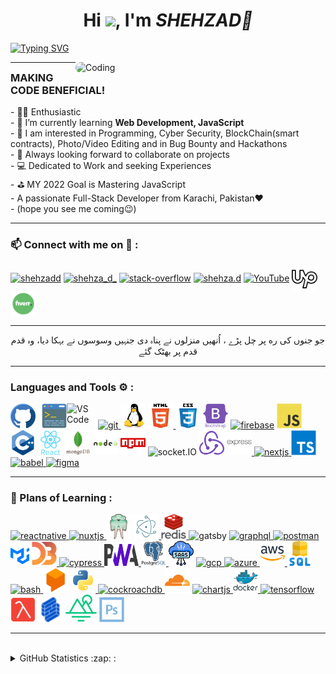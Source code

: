 <h1 align="center">Hi <img src="https://media.giphy.com/media/hvRJCLFzcasrR4ia7z/giphy.gif" width="35">, I'm <i><b>SHEHZAD💯</b></i></h1>

<!-- animation start  -->
[![Typing SVG](https://readme-typing-svg.herokuapp.com?size=24&duration=4000&color=22F70C&center=true&width=665&height=55&lines=Passionate+Full-Stack+Developer%F0%9F%92%BB;Experience+Seeker%F0%9F%92%AF;Dedicated+to+Work%F0%9F%92%AA%F0%9F%8F%BB;Always+Learning%F0%9F%92%A1;from+Karachi%2C+Pakistan%F0%9F%87%B5%F0%9F%87%B0)](https://git.io/typing-svg)
<!-- animation end  -->


<!-- <h3 align="center">A passionate Full-Stack Developer from Karachi, Pakistan❤️</h3> -->
<img align="right" alt="Coding" width="400" style="border-radius:10px;"
	src="https://cdn.dribbble.com/users/1059583/screenshots/4171367/coding-freak.gif">
<hr>
<h3 style="margin-top: 4px;">MAKING CODE BENEFICIAL!</h3>
- 💪🏻 Enthusiastic<br>
- 🌱 I’m currently learning <b>Web Development, JavaScript</b><br>
- 👀 I am interested in Programming, Cyber Security, BlockChain(smart contracts), Photo/Video Editing and in Bug Bounty
and Hackathons <br>
- 💞️ Always looking forward to collaborate on projects<br>
- 💻 Dedicated to Work and seeking Experiences <br>
- ⛳️ MY 2022 Goal is Mastering JavaScript<br>
<!-- - 🏆 I am a <b>Certified Full-Stack Developer</b><br> -->
-    A passionate Full-Stack Developer from Karachi, Pakistan❤️<br>
-    (hope you see me coming😉) <br>

<hr>
<h3 align="left">📫 Connect with me on 🔗 :</h3>
<p align="left">
	<a href="https://www.linkedin.com/in/shehzadd/" target="blank"><img align="center"
			src="https://raw.githubusercontent.com/rahuldkjain/github-profile-readme-generator/master/src/images/icons/Social/linked-in-alt.svg"
			alt="shehzadd" height="30" width="40" /></a>
	<a href="https://twitter.com/shehza_d_" target="blank"><img align="center"
			src="https://raw.githubusercontent.com/rahuldkjain/github-profile-readme-generator/master/src/images/icons/Social/twitter.svg"
			alt="shehza_d_" height="30" width="40" /></a>
	<a href="https://stackoverflow.com/users/18210334/shehzad" target="blank"><img align="center"
			src="https://raw.githubusercontent.com/rahuldkjain/github-profile-readme-generator/master/src/images/icons/Social/stack-overflow.svg"
			alt="stack-overflow" height="30" width="40" /></a>
	<a href="https://instagram.com/shehza.d" target="blank"><img align="center"
			src="https://raw.githubusercontent.com/rahuldkjain/github-profile-readme-generator/master/src/images/icons/Social/instagram.svg"
			alt="shehza.d" height="30" width="40" /></a>
	<a href="https://www.youtube.com/channel/UCUTMs216kmgY9lOgBFDckAQ" target="blank"><img align="center"
			src="https://raw.githubusercontent.com/rahuldkjain/github-profile-readme-generator/master/src/images/icons/Social/youtube.svg"
			alt="YouTube" height="40" width="40" /></a>
	<a href="https://www.upwork.com/freelancers/~01d9a6c55b707b71aa" target="blank"><img align="center"
			src="./imgs/icons8-upwork.png" alt="Fiver" height="41" width="41" /></a>
	<a href="https://www.fiverr.com/shehza_d" target="blank"><img align="center" src="./imgs/fiverr2.png" alt="Fiver"
			height="41" width="41" /></a>
</p>
<hr>
<p align="center">
جو جنوں کی ره پر چل پڑے ، اُنھیں منزلوں نے پناہ دی 
 جنہیں وسوسوں نے بہکا دیا، وہ قدم قدم پر بھٹک گئے
</p>
<hr>
<h3 align="left">Languages and Tools ⚙️ : </h3>
<p align="left">
	<a href="https://git-scm.com/" target="_blank" rel="noreferrer">
		<img src="https://www.vectorlogo.zone/logos/git-scm/git-scm-icon.svg" alt="git" title="Git" width="40"
			height="40" />
	</a>
	<a href="#">
		<img align="left" alt="GitHub" title="GitHub" width="40" height="40" src="./imgs/github.png"
			style="padding-right:10px;" />
	</a>
	<a href="https://ubuntu.com/tutorials/command-line-for-beginners#1-overview">
		<img align="left" alt="Terminal" title="Command Line" width="40" height="40" src="./imgs/terminal.png" />
		<!-- <svg viewBox="0 0 119.79 22.32" aria-label="web.dev" height="40" role="img" width="40" xmlns="http://www.w3.org/2000/svg"><path d="M114.99 19.32h-2.2l-4.8-11.9h2.4l3.5 9.2 3.5-9.2h2.4Zm-16.8-7.3h6.8a3.17 3.17 0 0 0-3.4-2.9 3.42 3.42 0 0 0-3.4 2.9Zm3.6 7.7a6 6 0 0 1-6-6.3c0-3.6 2.5-6.3 5.9-6.3s5.8 2.4 5.8 6.5v.2h-9.3a3.88 3.88 0 0 0 3.8 3.9 3.56 3.56 0 0 0 3.3-2.1l2 1a6.22 6.22 0 0 1-5.5 3.1Zm-14 0c-3.1 0-5.7-2.8-5.7-6.3s2.6-6.3 5.7-6.3a5 5 0 0 1 4.1 2h.1l-.1-1.6v-5.5h2.2v17.3h-2.1v-1.6h-.1a5.12 5.12 0 0 1-4.1 2Zm.3-2c2.2 0 3.8-1.7 3.8-4.3s-1.6-4.3-3.8-4.3a4 4 0 0 0-3.8 4.3 4 4 0 0 0 3.8 4.3Zm-6.8.1a1.61 1.61 0 0 1-1.7 1.6 1.74 1.74 0 0 1-1.7-1.6 1.67 1.67 0 0 1 1.7-1.6 1.61 1.61 0 0 1 1.7 1.6Zm-10.5-.1a4 4 0 0 0 3.8-4.3 4 4 0 0 0-3.8-4.3c-2.2 0-3.8 1.8-3.8 4.3s1.6 4.3 3.8 4.3Zm.4 2a5 5 0 0 1-4.1-2h-.1v1.6h-2.1V2.02h2.2v5.5l-.1 1.6h.1a4.84 4.84 0 0 1 4.1-2c3.1 0 5.7 2.8 5.7 6.3s-2.6 6.3-5.7 6.3Zm-17.4-7.7h6.8a3.17 3.17 0 0 0-3.4-2.9 3.42 3.42 0 0 0-3.4 2.9Zm3.6 7.7a6 6 0 0 1-6-6.3c0-3.6 2.5-6.3 5.9-6.3s5.8 2.4 5.8 6.5v.2h-9.3a3.88 3.88 0 0 0 3.8 3.9 3.67 3.67 0 0 0 3.3-2.1l2 1a6.22 6.22 0 0 1-5.5 3.1Zm-6.3-12.2-3.8 11.9h-2.3l-3-9.1-2.9 9.1h-2.3l-3.9-11.9h2.3l2.6 9 2.9-9h2.3l2.9 9 2.6-9Z" class="brand__text" fill="#5f6368" fill-rule="evenodd"></path><path d="M0 19.28a3 3 0 0 1 3-3h16.27a3.045 3.045 0 0 1 0 6.09H3.04A3 3 0 0 1 0 19.28Z" fill="#6cf"></path><path d="M.89.9a3 3 0 0 1 4.3 0l8.12 8.11a3.05 3.05 0 0 1 0 4.3l-8.12 8.12a3.04 3.04 0 1 1-4.3-4.3l5.6-5.61a.51.51 0 0 0 0-.72L.89 5.22A3 3 0 0 1 .89.9Z" fill="#06f" fill-rule="evenodd"></path><path d="m10.39 16.22-5.2 5.2a3.04 3.04 0 1 1-4.3-4.3l.89-.9Z" fill="#c6f"></path><circle cx="19.27" cy="19.27" fill="#06f" r="3.04"></circle></svg> -->
	</a>
	<a href="https://code.visualstudio.com/">
		<img align="left" alt="VS Code" title="VS Code Making life Easy" width="40" height="40"
			src="https://cdn.jsdelivr.net/gh/devicons/devicon/icons/vscode/vscode-original.svg"
			style="padding-right:10px;" />
	</a>
	<a href="https://www.linux.org/" target="_blank" rel="noreferrer" title="Linux Ubuntu 22 (Daily Driver)"
		style="text-decoration: none;">
		<img src="https://raw.githubusercontent.com/devicons/devicon/master/icons/linux/linux-original.svg" alt="linux"
			width="40" height="40" /> </a>
	<a href="https://www.w3.org/html/" target="_blank" rel="noreferrer" title="HTML 5">
		<img src="https://raw.githubusercontent.com/devicons/devicon/master/icons/html5/html5-original-wordmark.svg"
			alt="html5" title="HTML5" width="40" height="40" />
	</a>
	<a href="https://www.w3schools.com/css/" target="_blank" rel="noreferrer" title="CSS 3"
		style="text-decoration: none;">
		<img src="https://raw.githubusercontent.com/devicons/devicon/master/icons/css3/css3-original-wordmark.svg"
			alt="css3" width="40" height="40" />
	</a>
	<a href="https://getbootstrap.com" target="_blank" rel="noreferrer" title="Bootstrap"
		style="text-decoration: none;">
		<img src="https://raw.githubusercontent.com/devicons/devicon/master/icons/bootstrap/bootstrap-plain-wordmark.svg"
			alt="bootstrap" width="40" height="40" />
	</a>
	<a href="https://firebase.google.com/" target="_blank" rel="noreferrer" title="Firebase">
		<img src="https://www.vectorlogo.zone/logos/firebase/firebase-icon.svg" alt="firebase" width="40"
			height="40" /></a>
	<a href="https://developer.mozilla.org/en-US/docs/Web/JavaScript" target="_blank" rel="noreferrer"
		title="Advance JavaScript with ES13" style="text-decoration: none;">
		<img src="https://raw.githubusercontent.com/devicons/devicon/master/icons/javascript/javascript-original.svg"
			alt="javascript" width="40" height="40" />
	</a>
	<a href="https://www.w3schools.com/cpp/" target="_blank" rel="noreferrer" title="from FG College"
		style="text-decoration: none;">
		<img src="https://raw.githubusercontent.com/devicons/devicon/master/icons/cplusplus/cplusplus-original.svg"
			alt="cplusplus" width="40" height="40" />
	</a>
	<a href="https://reactjs.org/" target="_blank" rel="noreferrer" title="React" style="text-decoration: none;">
		<img src="https://raw.githubusercontent.com/devicons/devicon/master/icons/react/react-original-wordmark.svg"
			alt="react" width="40" height="40" />
	</a>
	<a href="https://www.mongodb.com/" target="_blank" rel="noreferrer" title="MongoDB DataBase"
		style="text-decoration: none;">
		<img src="https://raw.githubusercontent.com/devicons/devicon/master/icons/mongodb/mongodb-original-wordmark.svg"
			alt="mongodb" width="40" height="40" />
	</a>
	<a href="https://www.w3schools.com/nodejs/nodejs_intro.asp" target="_blank" rel="noreferrer"
		title="NodeJS JavaScript Engin used for BackEnd" style="text-decoration: none;">
		<img src="https://raw.githubusercontent.com/devicons/devicon/master/icons/nodejs/nodejs-original-wordmark.svg"
			alt="nodejs" width="40" height="40" />
		<!-- https://nodejs.org -->
	</a>
	<a href="https://www.npmjs.com/" target="_blank" rel="noreferrer" title="NPM" style="text-decoration: none;">
		<img src="./imgs/icons8-npm-48.png" alt="NPM"
			width="40" height="40" />
	</a>
	<a href="https://socket.io/" target="_blank" rel="noreferrer" title="Socket.IO for Real Time Updating low-latency communication" style="text-decoration: none;">
		<img src="https://socket.io/images/logo.svg" alt="socket.IO"
			width="40" height="40" />
	</a>
	<a href="https://redux.js.org" target="_blank" rel="noreferrer" title="Redux" style="text-decoration: none;">
		<img src="https://raw.githubusercontent.com/devicons/devicon/master/icons/redux/redux-original.svg" alt="redux"
			width="40" height="40" />
	</a>
	<a href="https://expressjs.com" target="_blank" rel="noreferrer" title="ExpressJS">
		<img src="https://raw.githubusercontent.com/devicons/devicon/master/icons/express/express-original-wordmark.svg"
			alt="express" width="40" height="40" /> 
	</a>
	<a href="https://nextjs.org/" target="_blank" rel="noreferrer" title="NextJS">
		<img src="https://cdn.worldvectorlogo.com/logos/nextjs-2.svg" alt="nextjs" width="40" height="40" />
	</a>
	<a href="https://www.typescriptlang.org/" target="_blank" rel="noreferrer" title="Typescript"
		style="text-decoration: none;">
		<img src="https://raw.githubusercontent.com/devicons/devicon/master/icons/typescript/typescript-original.svg"
			alt="typescript" width="40" height="40" />
	</a>
	<a href="https://babeljs.io/" target="_blank" rel="noreferrer" title="BabelJS">
		<img src="https://www.vectorlogo.zone/logos/babeljs/babeljs-icon.svg" alt="babel" width="40" height="40" />
	</a>
	<a href="https://www.figma.com/" target="_blank" rel="noreferrer">
		<img src="https://www.vectorlogo.zone/logos/figma/figma-icon.svg" alt="figma" width="40" height="40" />
	</a>
</p>
<hr>
<h3 align="left">🏫 Plans of Learning :</h3>

<p align="left">
	<a href="https://reactnative.dev/" target="_blank" rel="noreferrer" title="ReactNative for Mobile Apps">
		<img src="https://reactnative.dev/img/header_logo.svg" alt="reactnative" width="40" height="40" />
	</a>
	<a href="https://nuxtjs.org/" target="_blank" rel="noreferrer" title="NustJS">
		<img src="https://www.vectorlogo.zone/logos/nuxtjs/nuxtjs-icon.svg" alt="nuxtjs" width="40" height="40" />
	</a>
	<a href="https://surge.sh/" target="_blank" title="Surge Static Web publishing" style="text-decoration: none;">
		<img src="./imgs/surge-logo.svg" width="40px" />
	</a>
	<a href="https://www.electronjs.org" target="_blank" rel="noreferrer" title="ElectronJS for Desktop Apps">
		<img src="https://raw.githubusercontent.com/devicons/devicon/master/icons/electron/electron-original.svg"
			alt="electron" width="40" height="40" />
	</a>
	<a href="https://redis.io" target="_blank" rel="noreferrer" title="Redis DataBase">
		<img src="https://raw.githubusercontent.com/devicons/devicon/master/icons/redis/redis-original-wordmark.svg"
			alt="redis" width="40" height="40" />
	</a>
	<a href="https://www.gatsbyjs.com/" target="_blank" rel="noreferrer" title="GatsByJS"
		style="text-decoration: none;">
		<img src="https://www.vectorlogo.zone/logos/gatsbyjs/gatsbyjs-icon.svg" alt="gatsby" width="40" height="40" />
	</a>
	<a href="https://graphql.org" target="_blank" rel="noreferrer" title="Client Side GraphQL in React Apps">
		<img src="https://www.vectorlogo.zone/logos/graphql/graphql-icon.svg" alt="graphql" width="40" height="40" />
	</a>
	<a href="https://postman.com" target="_blank" rel="noreferrer" title="API testing with Postman">
		<img src="https://www.vectorlogo.zone/logos/getpostman/getpostman-icon.svg" alt="postman" width="40"
			height="40" />
	</a>
	<a href="https://mui.com/" target="_blank" title="Material UI (designing)" style="text-decoration: none;">
		<svg xmlns="http://www.w3.org/2000/svg" width="30" height="32" viewBox="0 0 36 32" fill="none"
			class="css-1170n61">
			<path fill-rule="evenodd" clip-rule="evenodd"
				d="M30.343 21.976a1 1 0 00.502-.864l.018-5.787a1 1 0 01.502-.864l3.137-1.802a1 1 0 011.498.867v10.521a1 1 0 01-.502.867l-11.839 6.8a1 1 0 01-.994.001l-9.291-5.314a1 1 0 01-.504-.868v-5.305c0-.006.007-.01.013-.007.005.003.012 0 .012-.007v-.006c0-.004.002-.008.006-.01l7.652-4.396c.007-.004.004-.015-.004-.015a.008.008 0 01-.008-.008l.015-5.201a1 1 0 00-1.5-.87l-5.687 3.277a1 1 0 01-.998 0L6.666 9.7a1 1 0 00-1.499.866v9.4a1 1 0 01-1.496.869l-3.166-1.81a1 1 0 01-.504-.87l.028-16.43A1 1 0 011.527.86l10.845 6.229a1 1 0 00.996 0L24.21.86a1 1 0 011.498.868v16.434a1 1 0 01-.501.867l-5.678 3.27a1 1 0 00.004 1.735l3.132 1.783a1 1 0 00.993-.002l6.685-3.839zM31 7.234a1 1 0 001.514.857l3-1.8A1 1 0 0036 5.434V1.766A1 1 0 0034.486.91l-3 1.8a1 1 0 00-.486.857v3.668z"
				fill="#007FFF"></path>
		</svg>
	</a>
	<a href="https://d3js.org/" target="_blank" rel="noreferrer" title="Library for manipulating documents on Data">
		<img src="https://raw.githubusercontent.com/devicons/devicon/master/icons/d3js/d3js-original.svg" alt="d3js"
			width="40" height="40" />
	</a>
	<a href="https://www.cypress.io" target="_blank" rel="noreferrer" title="Full Web Testing">
		<img src="https://raw.githubusercontent.com/simple-icons/simple-icons/6e46ec1fc23b60c8fd0d2f2ff46db82e16dbd75f/icons/cypress.svg"
			alt="cypress" width="40" height="40" />
	</a>
	<a href="https://web.dev/progressive-web-apps/" target="_blank" rel="noreferrer" title="Progressive Web Apps">
		<img src="./imgs/pwa2.png"
			alt="PWA" width="55" height="35" />
	</a>
	<a href="https://www.postgresql.org" target="_blank" rel="noreferrer" title="PostgreSQL">
		<img src="https://raw.githubusercontent.com/devicons/devicon/master/icons/postgresql/postgresql-original-wordmark.svg"
			alt="postgresql" width="40" height="40" />
	</a>
	<a href="https://www.salesforce.com/in/saas/" target="_blank" title="Software as a service" title="SaaS"
		style="text-decoration: none;">
		<img src="./imgs/saas.png" width="40px" />
	</a>
	<a href="https://cloud.google.com" target="_blank" rel="noreferrer" title="Google Cloud">
		<img src="https://www.vectorlogo.zone/logos/google_cloud/google_cloud-icon.svg" alt="gcp" width="40"
			height="40" />
	</a>
	<a href="https://azure.microsoft.com/en-us/resources/cloud-computing-dictionary/what-is-azure/?&ef_id=CjwKCAjww8mWBhABEiwAl6-2RUM8S6Ob0bRMIqlES4YKeIVzsU-C2Gy7aJrBW1Y5bkDYJbIRkAaBRRoCSn0QAvD_BwE:G:s&OCID=AIDcmm8ge9eggm_SEM_CjwKCAjww8mWBhABEiwAl6-2RUM8S6Ob0bRMIqlES4YKeIVzsU-C2Gy7aJrBW1Y5bkDYJbIRkAaBRRoCSn0QAvD_BwE:G:s&gclid=CjwKCAjww8mWBhABEiwAl6-2RUM8S6Ob0bRMIqlES4YKeIVzsU-C2Gy7aJrBW1Y5bkDYJbIRkAaBRRoCSn0QAvD_BwE"
		target="_blank" rel="noreferrer" title="Microsoft Azure">
		<img src="https://www.vectorlogo.zone/logos/microsoft_azure/microsoft_azure-icon.svg" alt="azure" width="40"
			height="40" />
	</a>
	<a href="https://aws.amazon.com" target="_blank" rel="noreferrer" title="Amazon Web Services">
		<img src="https://raw.githubusercontent.com/devicons/devicon/master/icons/amazonwebservices/amazonwebservices-original-wordmark.svg"
			alt="aws" width="40" height="40" />
	</a>
	<a href="https://www.w3schools.com/sql/sql_intro.asp#:~:text=What%20is%20SQL%3F,for%20Standardization%20(ISO)%20in%201987"
		target="_blank" title="" title="SQL" style="text-decoration: none;">
		<img src="./imgs/sql-server.png" width="40px" />
	</a>
	<a href="https://www.gnu.org/software/bash/" target="_blank" rel="noreferrer" title="GNU Bash (unix)">
		<img src="https://www.vectorlogo.zone/logos/gnu_bash/gnu_bash-icon.svg" alt="bash" width="40" height="40" />
	</a>
	<a href="https://cloud.google.com/dialogflow" target="_blank" title="DialogFlow for ChatBots by Sir Inzamam"
		style="text-decoration: none;">
		<img src="./imgs/dialogflow.png" width="40px" />
	</a>
	<a href="https://www.python.org" target="_blank" rel="noreferrer" title="Python for AI">
		<img src="https://raw.githubusercontent.com/devicons/devicon/master/icons/python/python-original.svg"
			alt="python" width="40" height="40" />
	</a>
	<a href="https://www.cockroachlabs.com/product/cockroachdb/" target="_blank" rel="noreferrer"
		title="Cockroach DataBase">
		<img src="https://cdn.worldvectorlogo.com/logos/cockroachdb.svg" alt="cockroachdb" width="40" height="40" />
	</a>
	<a href="	https://www.cloudflare.com/learning/cdn/what-is-a-cdn/" target="_blank" title="AWS Cloud Development Kit"
		title="" style="text-decoration: none;">
		<img src="./imgs/cloudflare.png" width="40px" />
	</a>
	<a href="https://www.chartjs.org" target="_blank" rel="noreferrer" title="ChartJS">
		<img src="https://www.chartjs.org/media/logo-title.svg" alt="chartjs" width="40" height="40" />
	</a>
	<a href="https://www.docker.com/" target="_blank" rel="noreferrer" title="Docker">
		<img src="https://raw.githubusercontent.com/devicons/devicon/master/icons/docker/docker-original-wordmark.svg"
			alt="docker" width="40" height="40" />
	</a>
	<a href="https://www.tensorflow.org" target="_blank" rel="noreferrer" title="Tensorflow">
		<img src="https://www.vectorlogo.zone/logos/tensorflow/tensorflow-icon.svg" alt="tensorflow" width="40"
			height="40" />
	</a>
	<a href="https://aws.amazon.com/lambda/features/" target="_blank" title="Lambda" title="Lambda"
		style="text-decoration: none;">
		<img src="./imgs/lambda.png" width="40px" />
	</a>
	<a href="https://formik.org/" target="_blank" title="Build Form in REACT" style="text-decoration: none;">
		<img src="./imgs/formik.png" width="40px" />
		<!-- npm  https://www.npmjs.com/package/yup -->
	</a>
	<a href="https://miragejs.com/tutorial/intro/" target="_blank" title="API Mocking Servers with Mirage.JS"
		style="text-decoration: none;">
		<svg viewBox="0 0 79 69" fill="none" width="50px" class="w-8 sm:w-10">
			<path fill-rule="evenodd" clip-rule="evenodd"
				d="M0 46.081a2 2 0 012-2h74.724a2 2 0 110 4H2a2 2 0 01-2-2zM15.35 56.081c0-1.103.893-1.997 1.996-1.997h44.031a1.997 1.997 0 010 3.994H17.346a1.997 1.997 0 01-1.997-1.997zM30.694 66.081a2 2 0 012-2h13.335a2 2 0 010 4H32.694a2 2 0 01-2-2z"
				fill="#05C77E"></path>
			<path fill-rule="evenodd" clip-rule="evenodd"
				d="M51.736 14.254a2 2 0 011.67 1.021L70.12 45.103a2 2 0 11-3.49 1.956L51.517 20.087l-7.785 11.725A2 2 0 0140.4 29.6l9.595-14.453a2 2 0 011.741-.893z"
				fill="#05C77E"></path>
			<path
				d="M54.661.125c7.183 0 13.006 5.823 13.006 13.006 0 5.638-3.587 10.438-8.604 12.242l-1.869-3.337a9.26 9.26 0 006.723-8.905 9.256 9.256 0 10-18.512 0c0 2.207.772 4.233 2.062 5.824l-2.144 3.23a12.963 12.963 0 01-3.668-9.054c0-7.183 5.823-13.006 13.006-13.006z"
				fill="#05C77E"></path>
			<path fill-rule="evenodd" clip-rule="evenodd"
				d="M29.522 9.868a2 2 0 011.74.906l22.33 34.214a2 2 0 01-3.349 2.186L29.715 15.721l-17.624 31.34a2 2 0 01-3.486-1.96l19.24-34.214a2 2 0 011.677-1.019z"
				fill="#05C77E"></path>
		</svg>
		<!-- https://miragejs.com/ -->
	</a>
	<a href="https://www.photoshop.com/en" target="_blank" rel="noreferrer">
		<img src="https://raw.githubusercontent.com/devicons/devicon/master/icons/photoshop/photoshop-line.svg"
			alt="photoshop" width="40" height="40" />
	</a>
</p>

<hr>
<br>

<details>
	<summary>GitHub Statistics :zap: : </summary>
<p>
	<img align="center" style="display: block;"
		src="https://github-readme-stats.vercel.app/api/top-langs?username=shehza-d&show_icons=true&locale=en&layout=compact"
		alt="shehza-d" />
</p>
<br>
<p>
	<img align="center" src="https://github-readme-stats.vercel.app/api?username=shehza-d&show_icons=true&locale=en"
		alt="shehza-d" />
</p>
<br>
<p>
	<img align="center" style="display: block;" src="https://github-readme-streak-stats.herokuapp.com/?user=shehza-d&"
		alt="shehza-d" />
</p>
</details>
<!-- https://komarev.com/ghpvc/?username=candida18&label=Profile%20views&color=0e75b6&style=plastic
profile views -->

<!-- (https://camo.githubusercontent.com/117d0191569b7e00e69062ce99d26fe9c251dc735c57386b497c75b0b26dda08/68747470733a2f2f63646e2e6472696262626c652e636f6d2f75736572732f313035393538332f73637265656e73686f74732f343137313336372f636f64696e672d667265616b2e676966) photo gif

shehza-d/shehza-d is a ✨ special ✨ repository because its `README.md` (this file) appears on your GitHub profile.
You can click the Preview link to take a look at your changes.
Enthusiastic 💯
Dedicated to Work
Hungry for Experience 😉
I always like to Enjoy my Work that I'm doing
Looking forward to be a Computer teacher and run a Software house😊 -->

